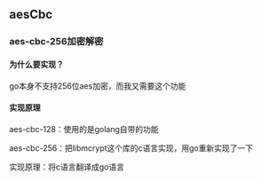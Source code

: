 ## aesCbc

### aes-cbc-256加密解密

#### 为什么要实现？
go本身不支持256位aes加密，而我又需要这个功能

#### 实现原理
aes-cbc-128：使用的是golang自带的功能

aes-cbc-256：把libmcrypt这个库的c语言实现，用go重新实现了一下

实现原理：将c语言翻译成go语言